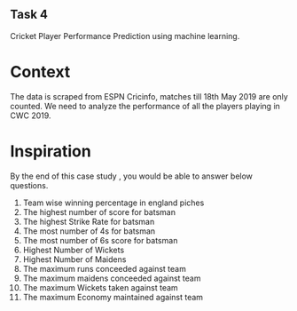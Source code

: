 ## Task 4
Cricket Player Performance Prediction using machine learning.

# Context
The data is scraped from ESPN Cricinfo, matches till 18th May 2019 are only counted. We need to  analyze the performance of all the players playing in CWC 2019.

# Inspiration
By the end of this case study , you would be able to answer below questions. 

1. Team wise winning percentage in england piches 
2. The highest number of score for batsman
3. The highest Strike Rate for batsman
4. The most number of 4s for  batsman 
5. The most number of 6s score for batsman 
6. Highest Number of Wickets
7. Highest Number of Maidens
8. The maximum runs conceeded against team 
9. The maximum maidens conceeded against team
10. The maximum Wickets taken against team
11. The maximum Economy maintained against team